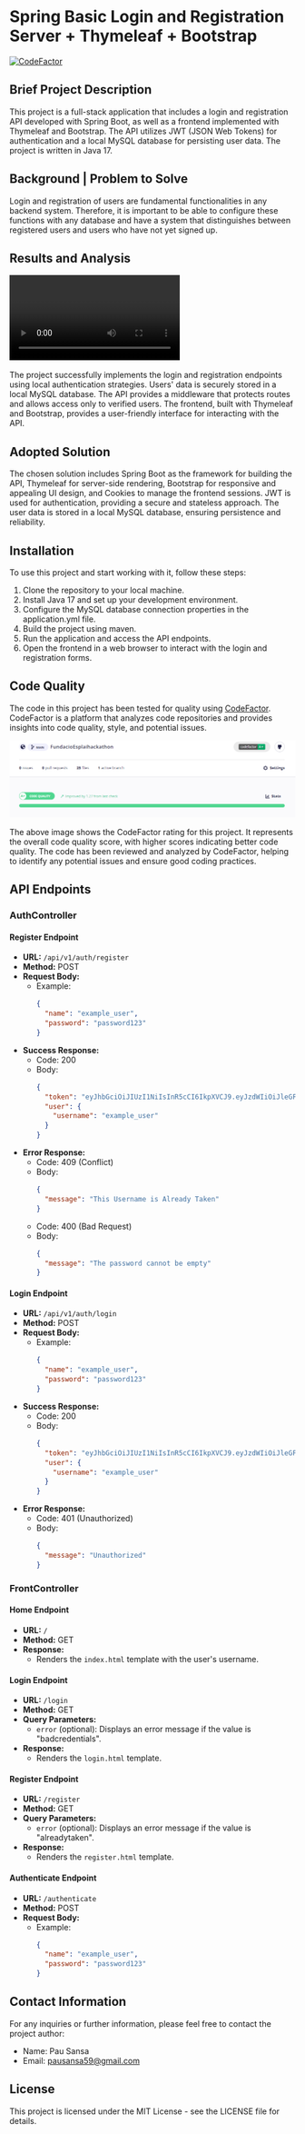 # Spring Basic Login and Registration Server + Thymeleaf + Bootstrap
[![CodeFactor](https://www.codefactor.io/repository/github/pausansa/fundacioesplaihackathon/badge)](https://www.codefactor.io/repository/github/pausansa/fundacioesplaihackathon)

## Brief Project Description

This project is a full-stack application that includes a login and registration API developed with Spring Boot, as well as a frontend implemented with Thymeleaf and Bootstrap. The API utilizes JWT (JSON Web Tokens) for authentication and a local MySQL database for persisting user data. The project is written in Java 17.

## Background | Problem to Solve

Login and registration of users are fundamental functionalities in any backend system. Therefore, it is important to be able to configure these functions with any database and have a system that distinguishes between registered users and users who have not yet signed up.

## Results and Analysis
<video controls>
  <source src="media/front.mp4" type="video/mp4">
  Tu navegador no soporta la etiqueta de video.
</video>

The project successfully implements the login and registration endpoints using local authentication strategies. Users' data is securely stored in a local MySQL database. The API provides a middleware that protects routes and allows access only to verified users. The frontend, built with Thymeleaf and Bootstrap, provides a user-friendly interface for interacting with the API.

## Adopted Solution

The chosen solution includes Spring Boot as the framework for building the API, Thymeleaf for server-side rendering, Bootstrap for responsive and appealing UI design, and Cookies to manage the frontend sessions. JWT is used for authentication, providing a secure and stateless approach. The user data is stored in a local MySQL database, ensuring persistence and reliability.

## Installation

To use this project and start working with it, follow these steps:

1. Clone the repository to your local machine.
2. Install Java 17 and set up your development environment.
3. Configure the MySQL database connection properties in the application.yml file.
4. Build the project using maven.
5. Run the application and access the API endpoints.
6. Open the frontend in a web browser to interact with the login and registration forms.



## Code Quality

The code in this project has been tested for quality using [CodeFactor](https://www.codefactor.io/). CodeFactor is a platform that analyzes code repositories and provides insights into code quality, style, and potential issues.

![CodeFactor](/media/codefactor.png)

The above image shows the CodeFactor rating for this project. It represents the overall code quality score, with higher scores indicating better code quality. The code has been reviewed and analyzed by CodeFactor, helping to identify any potential issues and ensure good coding practices.




## API Endpoints

### AuthController

#### Register Endpoint

- **URL:** `/api/v1/auth/register`
- **Method:** POST
- **Request Body:**
  - Example:
    ```json
    {
      "name": "example_user",
      "password": "password123"
    }
    ```
- **Success Response:**
  - Code: 200
  - Body:
    ```json
    {
      "token": "eyJhbGciOiJIUzI1NiIsInR5cCI6IkpXVCJ9.eyJzdWIiOiJleGFtcGxlX3VzZXIiLCJpYXQiOjE2MjIxNTUwMzgsImV4cCI6MTYyMjE1NzYzOH0.GvdqsQZ2A9fBKwFt6TRCf7_IZyt3lK2M8ymRVGL7G80",
      "user": {
        "username": "example_user"
      }
    }
    ```
- **Error Response:**
  - Code: 409 (Conflict)
  - Body:
    ```json
    {
      "message": "This Username is Already Taken"
    }
    ```
  - Code: 400 (Bad Request)
  - Body:
    ```json
    {
      "message": "The password cannot be empty"
    }
    ```

#### Login Endpoint

- **URL:** `/api/v1/auth/login`
- **Method:** POST
- **Request Body:**
  - Example:
    ```json
    {
      "name": "example_user",
      "password": "password123"
    }
    ```
- **Success Response:**
  - Code: 200
  - Body:
    ```json
    {
      "token": "eyJhbGciOiJIUzI1NiIsInR5cCI6IkpXVCJ9.eyJzdWIiOiJleGFtcGxlX3VzZXIiLCJpYXQiOjE2MjIxNTUwMzgsImV4cCI6MTYyMjE1NzYzOH0.GvdqsQZ2A9fBKwFt6TRCf7_IZyt3lK2M8ymRVGL7G80",
      "user": {
        "username": "example_user"
      }
    }
    ```
- **Error Response:**
  - Code: 401 (Unauthorized)
  - Body:
    ```json
    {
      "message": "Unauthorized"
    }
    ```

### FrontController

#### Home Endpoint

- **URL:** `/`
- **Method:** GET
- **Response:**
  - Renders the `index.html` template with the user's username.

#### Login Endpoint

- **URL:** `/login`
- **Method:** GET
- **Query Parameters:**
  - `error` (optional): Displays an error message if the value is "badcredentials".
- **Response:**
  - Renders the `login.html` template.

#### Register Endpoint

- **URL:** `/register`
- **Method:** GET
- **Query Parameters:**
  - `error` (optional): Displays an error message if the value is "alreadytaken".
- **Response:**
  - Renders the `register.html` template.

#### Authenticate Endpoint

- **URL:** `/authenticate`
- **Method:** POST
- **Request Body:**
  - Example:
    ```json
    {
      "name": "example_user",
      "password": "password123"
    }


## Contact Information 

For any inquiries or further information, please feel free to contact the project author:

- Name: Pau Sansa
- Email: pausansa59@gmail.com

## License
This project is licensed under the MIT License - see the LICENSE file for details.